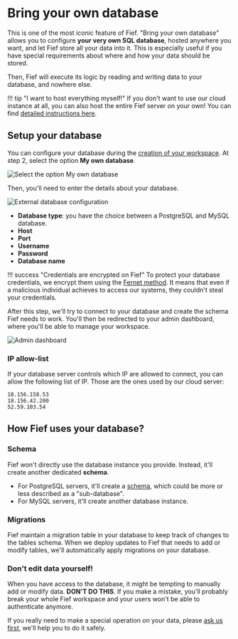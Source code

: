 # Bring your own database

This is one of the most iconic feature of Fief. "Bring your own database" allows you to configure **your very own SQL database**, hosted anywhere you want, and let Fief store all your data into it. This is especially useful if you have special requirements about where and how your data should be stored.

Then, Fief will execute its logic by reading and writing data to your database, and nowhere else.

!!! tip "I want to host everything myself!"
    If you don't want to use our cloud instance at all, you can also host the entire Fief server on your own! You can find [detailed instructions here](../self-hosting/quickstart.md).

## Setup your database

You can configure your database during the [creation of your workspace](../getting-started/workspace.md). At step 2, select the option **My own database**.

![Select the option My own database](/assets/images/byod-select-type.png)

Then, you'll need to enter the details about your database.

![External database configuration](/assets/images/byod-database-configuration.png)

* **Database type**: you have the choice between a PostgreSQL and MySQL database.
* **Host**
* **Port**
* **Username**
* **Password**
* **Database name**

!!! success "Credentials are encrypted on Fief"
    To protect your database credentials, we encrypt them using the [Fernet method](https://github.com/fernet/spec/). It means that even if a malicious individual achieves to access our systems, they couldn't steal your credentials.

After this step, we'll try to connect to your database and create the schema Fief needs to work. You'll then be redirected to your admin dashboard, where you'll be able to manage your workspace.

![Admin dashboard](/assets/images/admin-dashboard.png)

### IP allow-list

If your database server controls which IP are allowed to connect, you can allow the following list of IP. Those are the ones used by our cloud server:

```
18.156.158.53
18.156.42.200
52.59.103.54
```

## How Fief uses your database?

### Schema

Fief won't directly use the database instance you provide. Instead, it'll create another dedicated **schema**.

* For PostgreSQL servers, it'll create a [schema](https://www.postgresql.org/docs/current/ddl-schemas.html), which could be more or less described as a "sub-database".
* For MySQL servers, it'll create another database instance.

### Migrations

Fief maintain a migration table in your database to keep track of changes to the tables schema. When we deploy updates to Fief that needs to add or modify tables, we'll automatically apply migrations on your database.

### Don't edit data yourself!

When you have access to the database, it might be tempting to manually add or modify data. **DON'T DO THIS**. If you make a mistake, you'll probably break your whole Fief workspace and your users won't be able to authenticate anymore.

If you really need to make a special operation on your data, please [ask us first](https://github.com/orgs/fief-dev/discussions), we'll help you to do it safely.
